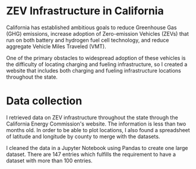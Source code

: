 # ZEV Infrastructure in California

California has established ambitious goals to reduce Greenhouse Gas (GHG) emissions, increase adoption of Zero-emission Vehicles (ZEVs) that run on both battery and hydrogen fuel cell technology, and reduce aggregate Vehicle Miles Traveled (VMT).

One of the primary obstacles to widespread adoption of these vehicles is the difficulty of locating charging and fueling infrastructure, so I created a website that includes both charging and fueling infrastructure locations throughout the state. 

# Data collection

I retrieved data on ZEV infrastructure throughout the state through the California Energy Commission's website. The information is less than two months old. In order to be able to plot locations, I also found a spreadsheet of latitude and longitude by county to merge with the datasets.

I cleaned the data in a Jupyter Notebook using Pandas to create one large dataset. There are 147 entries which fulfills the requirement to have a dataset with more than 100 entries.
